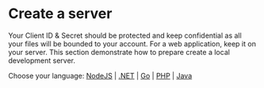 # Create a server

Your Client ID & Secret should be protected and keep confidential as all your files will be bounded to your account. For a web application, keep it on your server. This section demonstrate how to prepare create a local development server.

Choose your language: [NodeJS](environment/setup/nodejs_2legged) | [.NET](environment/setup/net) | [Go](environment/setup/go) | [PHP](environment/setup/php) | [Java](environment/setup/java) 
